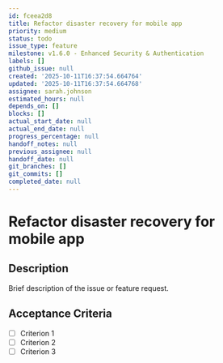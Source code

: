 ```yaml
---
id: fceea2d8
title: Refactor disaster recovery for mobile app
priority: medium
status: todo
issue_type: feature
milestone: v1.6.0 - Enhanced Security & Authentication
labels: []
github_issue: null
created: '2025-10-11T16:37:54.664764'
updated: '2025-10-11T16:37:54.664768'
assignee: sarah.johnson
estimated_hours: null
depends_on: []
blocks: []
actual_start_date: null
actual_end_date: null
progress_percentage: null
handoff_notes: null
previous_assignee: null
handoff_date: null
git_branches: []
git_commits: []
completed_date: null
---
```


# Refactor disaster recovery for mobile app

## Description

Brief description of the issue or feature request.

## Acceptance Criteria

- [ ] Criterion 1
- [ ] Criterion 2
- [ ] Criterion 3